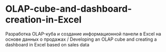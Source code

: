 # OLAP-cube-and-dashboard-creation-in-Excel
Разработка OLAP-куба и создание информационной панели в Excel на основе данных о продажах / Developing an OLAP cube and creating a dashboard in Excel based on sales data
